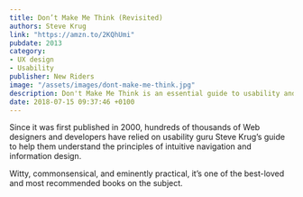```yaml
---
title: Don’t Make Me Think (Revisited)
authors: Steve Krug
link: "https://amzn.to/2KQhUmi"
pubdate: 2013
category:
- UX design
- Usability
publisher: New Riders
image: "/assets/images/dont-make-me-think.jpg"
description: Don't Make Me Think is an essential guide to usability and website design.
date: 2018-07-15 09:37:46 +0100
---
```


Since it was first published in 2000, hundreds of thousands of Web designers and developers have relied on usability guru Steve Krug’s guide to help them understand the principles of intuitive navigation and information design.

Witty, commonsensical, and eminently practical, it’s one of the best-loved and most recommended books on the subject.
